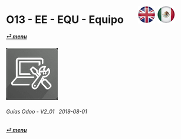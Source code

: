 # O13 - EE - EQU - Equipo &nbsp;&nbsp;&nbsp;&nbsp; [![en-uk](/doc/img/en-uk_flag_button_small.png)](/en-uk/o13/ee/equ/en-uk-o13-ee-equ-equipment-guides.md) [ ![es-mx](/doc/img/es-mx_flag_button_small.png)](/es-mx/o13/ee/equ/es-mx-o13-ee-equ-equipment-guides.md)
#### [_&#x23CE; menu_](/es-mx/o13/ee/es-mx-o13-ee-guides-menu.md)  
### ![equ](/doc/img/equipment.png)
	
###### Guías Odoo - V2_01 &nbsp; 2019-08-01  
**[_&#x23CE; menu_](/es-mx/o13/ee/es-mx-o13-ee-guides-menu.md)**  


